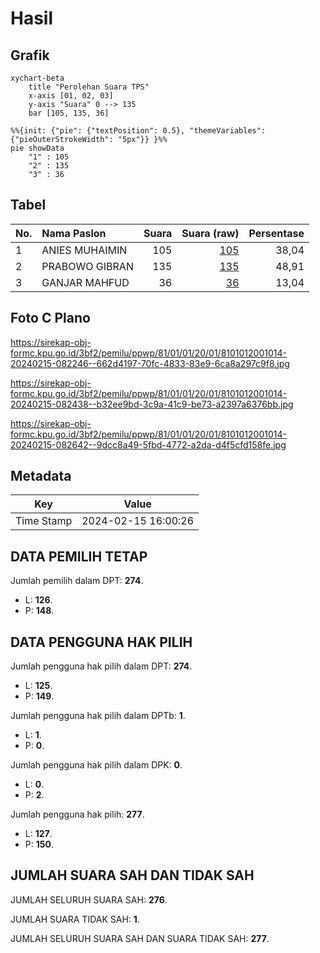 # Hasil

## Grafik

```mermaid
xychart-beta
    title "Perolehan Suara TPS"
    x-axis [01, 02, 03]
    y-axis "Suara" 0 --> 135
    bar [105, 135, 36]
```

```mermaid
%%{init: {"pie": {"textPosition": 0.5}, "themeVariables": {"pieOuterStrokeWidth": "5px"}} }%%
pie showData
    "1" : 105
    "2" : 135
    "3" : 36
```

## Tabel

| No. | Nama Paslon    | Suara | Suara (raw) | Persentase |
|:--- |:-------------- | -----:| -----------:| ----------:|
| 1   | ANIES MUHAIMIN | 105   | [105][p-1]  | 38,04      |
| 2   | PRABOWO GIBRAN | 135   | [135][p-2]  | 48,91      |
| 3   | GANJAR MAHFUD  | 36    | [36][p-3]   | 13,04      |


[p-1]: https://github.com/gigit-pemilu/pemilu-2024-81-maluku/blob/main/pilpres/hitung-suara/sub/81-maluku/sub/01-maluku-tengah/sub/01-amahai/sub/2001-tamilouw/sub/014-tps/sub/paslon-1.txt
[p-2]: https://github.com/gigit-pemilu/pemilu-2024-81-maluku/blob/main/pilpres/hitung-suara/sub/81-maluku/sub/01-maluku-tengah/sub/01-amahai/sub/2001-tamilouw/sub/014-tps/sub/paslon-2.txt
[p-3]: https://github.com/gigit-pemilu/pemilu-2024-81-maluku/blob/main/pilpres/hitung-suara/sub/81-maluku/sub/01-maluku-tengah/sub/01-amahai/sub/2001-tamilouw/sub/014-tps/sub/paslon-3.txt

## Foto C Plano

https://sirekap-obj-formc.kpu.go.id/3bf2/pemilu/ppwp/81/01/01/20/01/8101012001014-20240215-082246--662d4197-70fc-4833-83e9-6ca8a297c9f8.jpg

https://sirekap-obj-formc.kpu.go.id/3bf2/pemilu/ppwp/81/01/01/20/01/8101012001014-20240215-082438--b32ee9bd-3c9a-41c9-be73-a2397a6376bb.jpg

https://sirekap-obj-formc.kpu.go.id/3bf2/pemilu/ppwp/81/01/01/20/01/8101012001014-20240215-082642--9dcc8a49-5fbd-4772-a2da-d4f5cfd158fe.jpg


## Metadata

| Key        | Value               |
| ---------- | ------------------- |
| Time Stamp | 2024-02-15 16:00:26 |


## DATA PEMILIH TETAP

Jumlah pemilih dalam DPT: **274**.
 * L: **126**.
 * P: **148**.

## DATA PENGGUNA HAK PILIH

Jumlah pengguna hak pilih dalam DPT: **274**.
 * L: **125**.
 * P: **149**.

Jumlah pengguna hak pilih dalam DPTb: **1**.
 * L: **1**.
 * P: **0**.

Jumlah pengguna hak pilih dalam DPK: **0**.
 * L: **0**.
 * P: **2**.

Jumlah pengguna hak pilih: **277**.
 * L: **127**.
 * P: **150**.

## JUMLAH SUARA SAH DAN TIDAK SAH

JUMLAH SELURUH SUARA SAH: **276**.

JUMLAH SUARA TIDAK SAH: **1**.

JUMLAH SELURUH SUARA SAH DAN SUARA TIDAK SAH: **277**.


